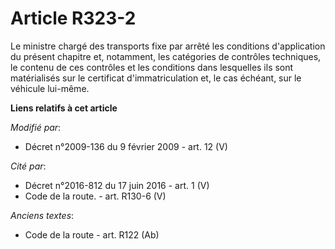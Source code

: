 # Article R323-2

Le ministre chargé des transports fixe par arrêté les conditions d'application du présent chapitre et, notamment, les
catégories de contrôles techniques, le contenu de ces contrôles et les conditions dans lesquelles ils sont matérialisés sur
le certificat d'immatriculation et, le cas échéant, sur le véhicule lui-même.

**Liens relatifs à cet article**

_Modifié par_:

  - Décret n°2009-136 du 9 février 2009 - art. 12 (V)

_Cité par_:

  - Décret n°2016-812 du 17 juin 2016 - art. 1 (V)
  - Code de la route. - art. R130-6 (V)

_Anciens textes_:

  - Code de la route - art. R122 (Ab)
